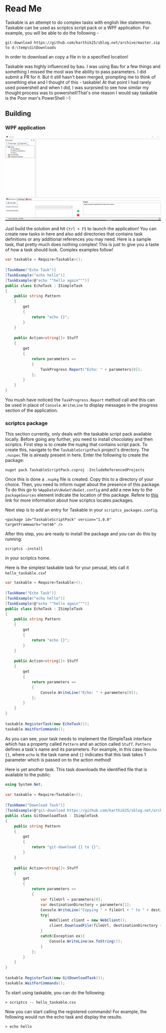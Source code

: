 # Read Me

Taskable is an attempt to do complex tasks with english like statements. Taskable can be used as scriptcs script pack or a WPF application. For example, you will be able to do the following -

```
git-download https://github.com/karthik25/sblog.net/archive/master.zip to d:\temp\GitDownloads
```

In order to download an copy a file in to a specified location! 

Taskable was highly influenced by bau. I was using Bau for a few things and something I missed the most was the ability to pass parameters. I did submit a PR for it. But it still hasn't been merged, prompting me to think of something else and I thought of this - taskable! At that point I had rarely used powershell and when I did, I was surprsied to see how similar my thought process was to powershell!That's one reason I would say taskable is the Poor man's PowerShell :-)

## Building

### WPF application

![a simple demo](https://raw.githubusercontent.com/karthik25/taskable/master/demos/basic-1.gif)

Just build the solution and hit `Ctrl + F5` to launch the application! You can create new tasks in here and also add directories that contains task definitions or any additional references you may need. Here is a sample task, that pretty much does nothing complex! This is just to give you a taste of how a task should look. Complex examples follow!

```csharp
var taskable = Require<Taskable>();

[TaskName("Echo Task")]
[TaskExample("echo hello")]
[TaskExample(@"echo ""hello again""")]
public class EchoTask : ISimpleTask
{
    public string Pattern
    {
        get
        {
            return "echo {}";
        }
    }

    public Action<string[]> Stuff
    {
        get
        {
            return parameters =>
            {
                TaskProgress.Report("Echo: " + parameters[0]);
            };
        }
    }
}
```

You mush have noticed the `TaskProgress.Report` method call and this can be used in place of `Console.WriteLine` to display messages in the progress section of the application.

### scriptcs package

This section currently, only deals with the taskable script pack available locally. Before going any further, you need to install chocolatey and then scriptcs. First step is to create the nupkg that contains script pack. To create this, navigate to the `TaskableScriptPack` project's directory. The `.nuspec` file is already present in here. Enter the following to create the package:

```
nuget pack TaskableScriptPack.csproj -IncludeReferencedProjects
```

Once this is done a `.nupkg` file is created. Copy this to a directory of your choice. Then, you need to inform nuget about the presence of this package. To do this go to `%AppData%\NuGet\NuGet.config` and add a new key to the `packageSources` element indicate the location of this package. Refere to [this](https://github.com/scriptcs/scriptcs/wiki/Package-installation) link for more information about how scriptcs locates packages.

Next step is to add an entry for Taskable in your `scriptcs_packages.config`.

```
<package id="TaskableScriptPack" version="1.0.0" targetFramework="net46" />
```

After this step, you are ready to install the package and you can do this by running:

```
scriptcs -install
```

in your scriptcs home.

Here is the simplest taskable task for your perusal, lets call it `hello_taskable.csx`!

```csharp
var taskable = Require<Taskable>();

[TaskName("Echo Task")]
[TaskExample("echo hello")]
[TaskExample(@"echo ""hello again""")]
public class EchoTask : ISimpleTask
{
    public string Pattern
    {
        get
        {
            return "echo {}";
        }
    }

    public Action<string[]> Stuff
    {
        get
        {
            return parameters =>
            {
                Console.WriteLine("Echo: " + parameters[0]);
            };
        }
    }
}

taskable.RegisterTask(new EchoTask());
taskable.WaitForCommands();
```

As you can see, your task needs to implement the ISimpleTask interface which has a property called `Pattern` and an action called  `Stuff`. `Pattern` defines a task's name and its parameters. For example, in this case its`echo {}`, where `echo` is the task name and `{}` indicates that this task takes 1 parameter which is passed on to the action method!

Here is yet another task. This task downloads the identified file that is available to the public:

```csharp
using System.Net;

var taskable = Require<Taskable>();

[TaskName("Download Task")]
[TaskExample(@"git-download https://github.com/karthik25/sblog.net/archive/master.zip to d:\temp\GitDownloads")]
public class GitDownloadTask : ISimpleTask
{
    public string Pattern
    {
        get
        {
            return "git-download {} to {}";
        }
    }

    public Action<string[]> Stuff
    {
        get
        {
            return parameters =>
            {
                var fileUrl = parameters[0];
                var destinationDirectory = parameters[1];
                Console.WriteLine("Copying " + fileUrl + " to " + destinationDirectory);
                try{
                    WebClient client = new WebClient();
                    client.DownloadFile(fileUrl, destinationDirectory + @"\master.zip");
                }
                catch(Exception ex){
                    Console.WriteLine(ex.ToString());
                }
            };
        }
    }
}

taskable.RegisterTask(new GitDownloadTask());
taskable.WaitForCommands();
```

To start using taskable, you can do the following:

```
> scriptcs -- hello_taskable.csx
```

Now you can start calling the registered commands! For example, the following would run the echo task and display the results.

```
> echo hello
```
